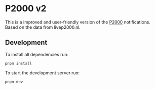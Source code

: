 # P2000 v2

This is a improved and user-friendly version of the [P2000](<https://nl.wikipedia.org/wiki/P2000_(netwerk)>) notifications.
Based on the data from livep2000.nl.

## Development

To install all dependencies run:

```bash
pnpm install
```

To start the development server run:

```bash
pnpm dev
```
